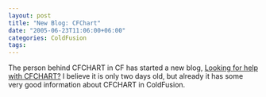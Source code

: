 ```yaml
---
layout: post
title: "New Blog: CFChart"
date: "2005-06-23T11:06:00+06:00"
categories: ColdFusion 
tags: 
---
```


The person behind CFCHART in CF has started a new blog, <a href="http://cfchart.blogspot.com/">Looking for help with CFCHART?</a> I believe it is only two days old, but already it has some very good information about CFCHART in ColdFusion.